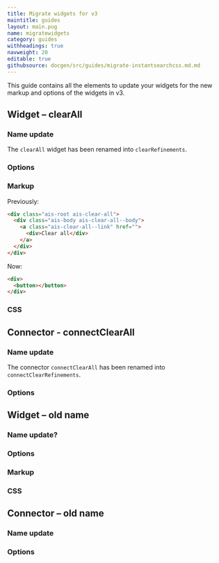 ```yaml
---
title: Migrate widgets for v3
maintitle: guides
layout: main.pug
name: migratewidgets
category: guides
withheadings: true
navweight: 20
editable: true
githubsource: docgen/src/guides/migrate-instantsearchcss.md.md
---
```


This guide contains all the elements to update your widgets for the new markup and options of the widgets
in v3.

## Widget – clearAll

### Name update

The `clearAll` widget has been renamed into `clearRefinements`.

### Options

### Markup

Previously:

```html
<div class="ais-root ais-clear-all">
  <div class="ais-body ais-clear-all--body">
    <a class="ais-clear-all--link" href="">
      <div>Clear all</div>
    </a>
  </div>
</div>
```

Now:

```html
<div>
  <button></button>
</div>
```

### CSS


## Connector - connectClearAll

### Name update

The connector `connectClearAll` has been renamed into `connectClearRefinements`.

### Options

<!-- Template -->

## Widget – old name

### Name update?

### Options

### Markup

### CSS

## Connector – old name

### Name update

### Options
